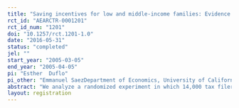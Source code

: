 ```yaml
---
title: "Saving incentives for low and middle-income families: Evidence from a field experiment with H&R Block"
rct_id: "AEARCTR-0001201"
rct_id_num: "1201"
doi: "10.1257/rct.1201-1.0"
date: "2016-05-31"
status: "completed"
jel: ""
start_year: "2005-03-05"
end_year: "2005-04-05"
pi: "Esther  Duflo"
pi_other: "Emmanuel SaezDepartment of Economics, University of California, Berkeley; Jeffery LiebmanHarvard Kennedy School; Peter Orszag () Brookings Institute; William Gale () Brookings Institute"
abstract: "We analyze a randomized experiment in which 14,000 tax filers in H&R Block offices in St. Louis received matches of zero, 20 percent, or 50 percent of IRA contributions. Take-up rates were 3 percent, 8 percent, and 14 percent, respectively. Among contributors, contributions, excluding the match, averaged $765 in the control group and $1100 in the match groups. Taxpayer responses to similar incentives in the Saver’s Credit are much smaller. Taxpayers did not game the experiment by receiving a match and strategically withdrawing funds. Tax professionals significantly influenced contribution choices. These results suggest that both incentives and information affect behavior."
layout: registration
---
```


